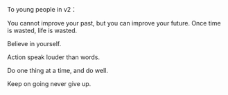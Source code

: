 To young people in v2：

You cannot improve your past, but you can improve your future. Once time is wasted, life is wasted.

Believe in yourself.

Action speak louder than words.

Do one thing at a time, and do well.

Keep on going never give up.